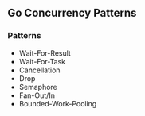 ## Go Concurrency Patterns
### Patterns
- Wait-For-Result
- Wait-For-Task
- Cancellation
- Drop
- Semaphore
- Fan-Out/In
- Bounded-Work-Pooling
